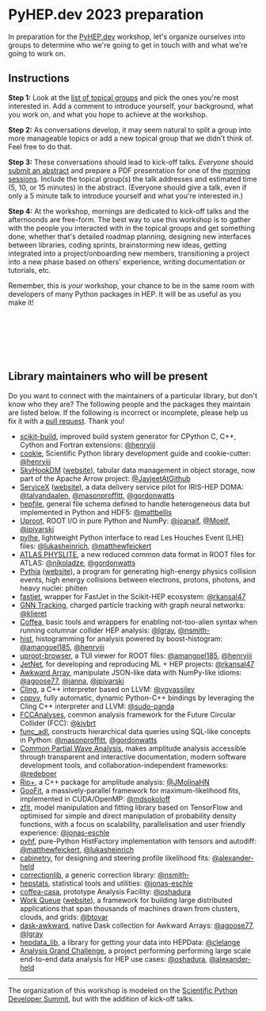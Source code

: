 # PyHEP.dev 2023 preparation

In preparation for the [PyHEP.dev](https://indico.cern.ch/e/PyHEP2023.dev) workshop, let's organize ourselves into groups to determine who we're going to get in touch with and what we're going to work on.

## Instructions

**Step 1:** Look at the [list of topical groups](https://github.com/HSF/PyHEP.dev-workshops/issues?q=is%3Aopen+is%3Aissue+label%3A2023) and pick the ones you're most interested in. Add a comment to introduce yourself, your background, what you work on, and what you hope to achieve at the workshop.

**Step 2:** As conversations develop, it may seem natural to split a group into more manageable topics or add a new topical group that we didn't think of. Feel free to do that.

**Step 3:** These conversations should lead to kick-off talks. _Everyone_ should [submit an abstract](https://indico.cern.ch/event/1234156/abstracts/) and prepare a PDF presentation for one of the [morning sessions](https://indico.cern.ch/event/1234156/timetable/#20230725.detailed). Include the topical group(s) the talk addresses and estimated time (5, 10, or 15 minutes) in the abstract. (Everyone should give a talk, even if only a 5 minute talk to introduce yourself and what you're interested in.)

**Step 4:** At the workshop, mornings are dedicated to kick-off talks and the afternoonds are free-form. The best way to use this workshop is to gather with the people you interacted with in the topical groups and get something done, whether that's detailed roadmap planning, designing new interfaces between libraries, coding sprints, brainstorming new ideas, getting integrated into a project/onboarding new members, transitioning a project into a new phase based on others' experience, writing documentation or tutorials, etc.

Remember, this is _your_ workshop, your chance to be in the same room with developers of many Python packages in HEP. It will be as useful as you make it!

<br><br><br><br><br>

## Library maintainers who will be present

Do you want to connect with the maintainers of a particular library, but don't know who they are? The following people and the packages they maintain are listed below. If the following is incorrect or incomplete, please help us fix it with a [pull request](https://github.com/HSF/PyHEP.dev-workshops/pulls). Thank you!

- [scikit-build](https://github.com/scikit-build/scikit-build), improved build system generator for CPython C, C++, Cython and Fortran extensions: [@henryiii](https://github.com/henryiii)
- [cookie](https://github.com/scientific-python/cookie), Scientific Python library development guide and cookie-cutter: [@henryiii](https://github.com/henryiii)
- [SkyHookDM](https://github.com/apache/arrow/tree/main/cpp/src/skyhook) ([website](https://sites.google.com/view/skyhookdm/home)), tabular data management in object storage, now part of the Apache Arrow project: [@JayjeetAtGithub](https://github.com/JayjeetAtGithub)
- [ServiceX](https://github.com/ssl-hep/ServiceX) ([website](https://iris-hep.org/projects/servicex.html)), a data delivery service pilot for IRIS-HEP DOMA: [@talvandaalen](https://github.com/talvandaalen), [@masonproffitt](https://github.com/masonproffitt), [@gordonwatts](https://github.com/gordonwatts)
- [hepfile](https://github.com/mattbellis/hepfile), general file schema defined to handle heterogeneous data but implemented in Python and HDF5: [@mattbellis](https://github.com/mattbellis)
- [Uproot](https://github.com/scikit-hep/uproot5), ROOT I/O in pure Python and NumPy: [@ioanaif](https://github.com/ioanaif), [@Moelf](https://github.com/Moelf), [@jpivarski](https://github.com/jpivarski)
- [pylhe](https://github.com/scikit-hep/pylhe), lightweight Python interface to read Les Houches Event (LHE) files: [@lukasheinrich](https://github.com/lukasheinrich), [@matthewfeickert](https://github.com/matthewfeickert)
- [ATLAS PHYSLITE](https://indico.jlab.org/event/459/contributions/11586), a new reduced common data format in ROOT files for ATLAS: [@nikoladze](https://github.com/nikoladze), [@gordonwatts](https://github.com/gordonwatts)
- [Pythia](https://gitlab.com/Pythia8) ([website](https://pythia.org/)), a program for generating high-energy physics collision events, high energy collisions between electrons, protons, photons, and heavy nuclei: philten
- [fastjet](https://github.com/scikit-hep/fastjet), wrapper for FastJet in the Scikit-HEP ecosystem: [@rkansal47](https://github.com/rkansal47)
- [GNN Tracking](https://github.com/gnn-tracking), charged particle tracking with graph neural networks: [@klieret](https://github.com/klieret)
- [Coffea](https://github.com/CoffeaTeam/coffea), basic tools and wrappers for enabling not-too-alien syntax when running columnar collider HEP analysis: [@lgray](https://github.com/lgray), [@nsmith-](https://github.com/nsmith-)
- [hist](https://github.com/scikit-hep/hist), histogramming for analysis powered by boost-histogram: [@amangoel185](https://github.com/amangoel185), [@henryiii](https://github.com/henryiii)
- [uproot-browser](https://github.com/scikit-hep/uproot-browser), a TUI viewer for ROOT files: [@amangoel185](https://github.com/amangoel185), [@henryiii](https://github.com/henryiii)
- [JetNet](https://github.com/jet-net/JetNet), for developing and reproducing ML + HEP projects: [@rkansal47](https://github.com/rkansal47)
- [Awkward Array](https://github.com/scikit-hep/awkward), manipulate JSON-like data with NumPy-like idioms: [@agoose77](https://github.com/agoose77), [@ianna](https://github.com/ianna), [@jpivarski](https://github.com/jpivarski)
- [Cling](https://github.com/root-project/cling), a C++ interpreter based on LLVM: [@vgvassilev](https://github.com/vgvassilev)
- [cppyy](https://github.com/wlav/cppyy), fully automatic, dynamic Python-C++ bindings by leveraging the Cling C++ interpreter and LLVM: [@sudo-panda](https://github.com/sudo-panda)
- [FCCAnalyses](https://github.com/HEP-FCC/FCCAnalyses), common analysis framework for the Future Circular Collider (FCC): [@kjvbrt](https://github.com/kjvbrt)
- [func_adl](https://github.com/iris-hep/func_adl), constructs hierarchical data queries using SQL-like concepts in Python: [@masonproffitt](https://github.com/masonproffitt), [@gordonwatts](https://github.com/gordonwatts)
- [Common Partial Wave Analysis](https://github.com/ComPWA), makes amplitude analysis accessible through transparent and interactive documentation, modern software development tools, and collaboration-independent frameworks: [@redeboer](https://github.com/redeboer)
- [Rio+](https://www.dropbox.com/sh/ydpg4xj4n817ppk/AACLohbJW2JDkFwlfiF2MlBva?dl=0), a C++ package for amplitude analysis: [@JMolinaHN](https://github.com/JMolinaHN)
- [GooFit](https://github.com/goofit/goofit), a massively-parallel framework for maximum-likelihood fits, implemented in CUDA/OpenMP: [@mdsokoloff](https://github.com/mdsokoloff)
- [zfit](https://github.com/zfit/zfit), model manipulation and fitting library based on TensorFlow and optimised for simple and direct manipulation of probability density functions, with a focus on scalability, parallelisation and user friendly experience: [@jonas-eschle](https://github.com/jonas-eschle)
- [pyhf](https://github.com/scikit-hep/pyhf), pure-Python HistFactory implementation with tensors and autodiff: [@matthewfeickert](https://github.com/matthewfeickert), [@lukasheinrich](https://github.com/lukasheinrich)
- [cabinetry](https://github.com/scikit-hep/cabinetry), for designing and steering profile likelihood fits: [@alexander-held](https://github.com/alexander-held)
- [correctionlib](https://github.com/cms-nanoaod/correctionlib), a generic correction library: [@nsmith-](https://github.com/nsmith-)
- [hepstats](https://github.com/scikit-hep/hepstats), statistical tools and utilities: [@jonas-eschle](https://github.com/jonas-eschle)
- [coffea-casa](https://github.com/CoffeaTeam/coffea-casa), prototype Analysis Facility: [@oshadura](https://github.com/oshadura)
- [Work Queue](https://github.com/cooperative-computing-lab/cctools/tree/master/work_queue) ([website](http://ccl.cse.nd.edu/software/workqueue/)), a framework for building large distributed applications that span thousands of machines drawn from clusters, clouds, and grids: [@btovar](https://github.com/btovar)
- [dask-awkward](https://github.com/dask-contrib/dask-awkward), native Dask collection for Awkward Arrays: [@agoose77](https://github.com/agoose77), [@lgray](https://github.com/lgray)
- [hepdata_lib](https://github.com/HEPData/hepdata_lib), a library for getting your data into HEPData: [@clelange](https://github.com/clelange)
- [Analysis Grand Challenge](https://github.com/iris-hep/analysis-grand-challenge), a project performing performing large scale end-to-end data analysis for HEP use cases: [@oshadura](https://github.com/oshadura), [@alexander-held](https://github.com/alexander-held)

-----------------

The organization of this workshop is modeled on the [Scientific Python Developer Summit](https://github.com/scientific-python/summit-2023), but with the addition of kick-off talks.
